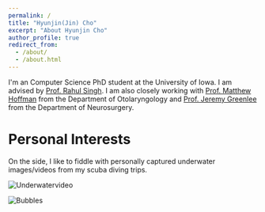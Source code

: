 ```yaml
---
permalink: /
title: "Hyunjin(Jin) Cho"
excerpt: "About Hyunjin Cho"
author_profile: true
redirect_from: 
  - /about/
  - /about.html
---
```


I'm an Computer Science PhD student at the University of Iowa. I am advised by [Prof. Rahul Singh](https://cs.uiowa.edu/people/rahul-singh). I am also closely working with [Prof. Matthew Hoffman](https://uihc.org/providers/matthew-hoffman) from the Department of Otolaryngology and [Prof. Jeremy Greenlee](https://medicine.uiowa.edu/neurosurgery/profile/jeremy-greenlee) from the Department of Neurosurgery.

Personal Interests
======
On the side, I like to fiddle with personally captured underwater images/videos from my scuba diving trips.

![Underwatervideo](http://UIowaJinCho.github.io/images/underwater.gif)

![Bubbles](http://UIowaJinCho.github.io/images/bubbles.gif)